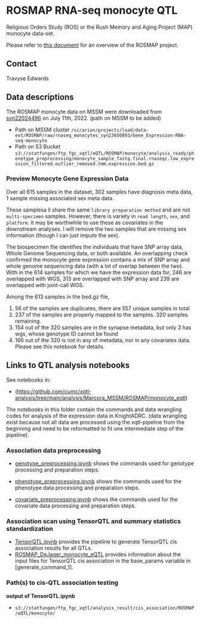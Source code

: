 # ROSMAP RNA-seq monocyte QTL

Religious Orders Study (ROS) or the Rush Memory and Aging Project (MAP) monocyte data-set. 

Please refer to [this document](../study_info/ROSMAP.md) for an overview of the ROSMAP project.

## Contact

Travyse Edwards

## Data descriptions

The ROSMAP monocyte data on MSSM were downloaded from [syn22024496](https://www.synapse.org/#!Synapse:syn22024496) on July 11th, 2022. (path on MSSM to be added)

- Path on MSSM cluster `/sc/arion/projects/load/data-ext/ROSMAP/raw/rnaseq_monocytes_syn23650893/Gene_Expression-RNA-seq-monocyte`
- Path on S3 Bucket `s3://statfungen/ftp_fgc_xqtl/eQTL/ROSMAP/monocyte/analysis_ready/phenotype_preprocessing/monocyte_sample_fastq.final.rnaseqc.low_expression_filtered.outlier_removed.tmm.expression.bed.gz`

### Preview Monocyte Gene Expression Data

Over all 615 samples in the dataset, 302 samples have diagnosis meta data, 1 sample missing associated sex meta data.

These samplesa ll share the same `library preparation method` and are not `multi-specimen` samples. However, there is variety in `read length`, `sex`, and `platform`. It may be worthwhile to use these as covariates in the downstream analyses. I will remove the two samples that are missing sex information (though I can just impute the sex).

The biospecimen file identifies the individuals that have SNP array data, Whole Genome Sequencing data, or both available. An overlapping check confirmed the monocyte gene expression contains a mix of SNP array and whole genome sequencing data (with a lot of overlap between the two). With in the 614 samples for which we have the expression data for, 246 are overlapped with WGS, 313 are overlapped with SNP array and 239 are overlapped with joint-call WGS.

Among the 613 samples in the bed.gz file, 
1. 56 of the samples are duplicates, there are 557 unique samples in total
2. 237 of the samples are properly mapped to the samples.  320 samples remaining.
3. 154 out of the 320 samples are in the synapse metadata, but only 3 has wgs, whose genotype ID cannot be found
4. 166 out of the 320 is not in any of metadata, nor in any covariates data.
Please see this notebook for details.

## Links to QTL analysis notebooks

See notebooks in: 

- (https://github.com/cumc/xqtl-analysis/tree/main/analysis/Marcora_MSSM/ROSMAP/monocyte_eqtl)

The notebooks in this folder contain the commands and data wrangling codes for analysis of the expression data in KnightADRC. (data wrangling exist because not all data are processed using the xqtl-pipeline from the beginning and need to be reformatted to fit one intermediate step of the pipeline).

### Association data preprocessing

- [genotype_preprocessing.ipynb](https://github.com/cumc/xqtl-analysis/blob/main/analysis/Marcora_MSSM/ROSMAP/monocyte_eqtl/genotype_preprocessing.ipynb) shows the commands used for genotype processing and preparation steps.

- [phenotype_preprocessing.ipynb](https://github.com/cumc/xqtl-analysis/blob/main/analysis/Marcora_MSSM/ROSMAP/monocyte_eqtl/phenotype_preprocessing.ipynb) shows the commands used for the phenotype data processing and preparation steps.

- [covariate_preprocessing.ipynb](https://github.com/cumc/xqtl-analysis/blob/main/analysis/Marcora_MSSM/ROSMAP/monocyte_eqtl/covariate_preprocessing.ipynb) shows the commands used for the covariate data processing and preparation steps.

  
### Association scan using TensorQTL and summary statistics standardization



- [TensorQTL.ipynb](https://github.com/cumc/xqtl-protocol/blob/main/code/association_scan/TensorQTL/TensorQTL.ipynb) provides the pipeline to generate TensorQTL cis association results for all QTLs. 
- [ROSMAP_DeJager_monocyte_eQTL](https://github.com/cumc/xqtl-analysis/blob/main/analysis/Wang_Columbia/cis_association/ROSMAP_DeJager_monocyte_eQTL/command_generator.ipynb) provides information about the input files for TensorQTL cis association in the base_params variable in [generate_command_1].


### Path(s) to cis-QTL association testing

**output of TensorQTL.ipynb**

- `s3://statfungen/ftp_fgc_xqtl/analysis_result/cis_association/ROSMAP/eQTL/monocyte/`